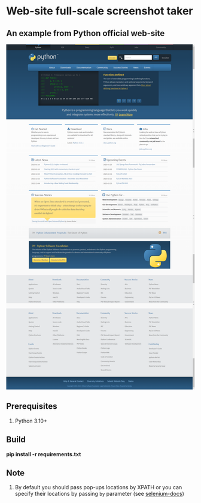 # Web-site full-scale screenshot taker

## An example from Python official web-site
![alt text](https://github.com/Jujumba/ScreenshotTaker/blob/master/examples/python.org.png)

## Prerequisites
1) Python 3.10+

## Build
__pip install -r requirements.txt__

## Note
1) By default you should pass pop-ups locations by XPATH or you can specify their locations by passing `by` parameter (see [selenium-docs][1]) 


[1]: https://selenium-python.readthedocs.io/locating-elements.html